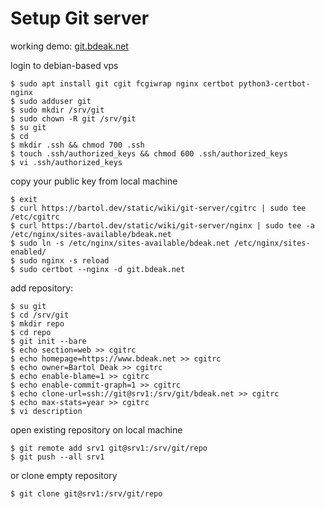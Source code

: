 # Setup Git server

working demo: [git.bdeak.net](https://git.bdeak.net)

login to debian-based vps

	$ sudo apt install git cgit fcgiwrap nginx certbot python3-certbot-nginx
	$ sudo adduser git
	$ sudo mkdir /srv/git
	$ sudo chown -R git /srv/git
	$ su git
	$ cd
	$ mkdir .ssh && chmod 700 .ssh
	$ touch .ssh/authorized_keys && chmod 600 .ssh/authorized_keys
	$ vi .ssh/authorized_keys

copy your public key from local machine

	$ exit
	$ curl https://bartol.dev/static/wiki/git-server/cgitrc | sudo tee /etc/cgitrc
	$ curl https://bartol.dev/static/wiki/git-server/nginx | sudo tee -a /etc/nginx/sites-available/bdeak.net
	$ sudo ln -s /etc/nginx/sites-available/bdeak.net /etc/nginx/sites-enabled/
	$ sudo nginx -s reload
	$ sudo certbot --nginx -d git.bdeak.net

add repository:

	$ su git
	$ cd /srv/git
	$ mkdir repo
	$ cd repo
	$ git init --bare
	$ echo section=web >> cgitrc
	$ echo homepage=https://www.bdeak.net >> cgitrc
	$ echo owner=Bartol Deak >> cgitrc
	$ echo enable-blame=1 >> cgitrc
	$ echo enable-commit-graph=1 >> cgitrc
	$ echo clone-url=ssh://git@srv1:/srv/git/bdeak.net >> cgitrc
	$ echo max-stats=year >> cgitrc
	$ vi description

open existing repository on local machine

	$ git remote add srv1 git@srv1:/srv/git/repo
	$ git push --all srv1

or clone empty repository

	$ git clone git@srv1:/srv/git/repo
